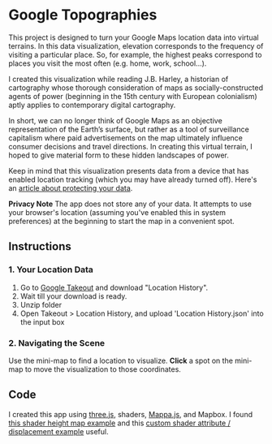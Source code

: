 # Google Topographies
This project is designed to turn your Google Maps location data into virtual terrains. In this data visualization, elevation corresponds to the frequency of visiting a particular place. So, for example, the highest peaks correspond to places you visit the most often (e.g. home, work, school...).
  
I created this visualization while reading J.B. Harley, a historian of cartography whose thorough consideration of maps as socially-constructed agents of power (beginning in the 15th century with European colonialism) aptly applies to contemporary digital cartography.  
  
In short, we can no longer think of Google Maps as an objective representation of the Earth’s surface, but rather as a tool of surveillance capitalism where paid advertisements on the map ultimately influence consumer decisions and travel directions. In creating this virtual terrain, I hoped to give material form to these hidden landscapes of power.    
  
Keep in mind that this visualization presents data from a device that has enabled location tracking (which you may have already turned off). Here's an [article about protecting your data](https://www.wired.com/story/google-tracks-you-privacy/).  
  
**Privacy Note** The app does not store any of your data. It attempts to use your browser's location (assuming you've enabled this in system preferences) at the beginning to start the map in a convenient spot.  

## Instructions  
### 1. Your Location Data  
1. Go to [Google Takeout](https://takeout.google.com/?pli=1) and download "Location History".  
2. Wait till your download is ready.  
3. Unzip folder  
4. Open Takeout > Location History, and upload 'Location History.json' into the input box  
  
### 2. Navigating the Scene  
Use the mini-map to find a location to visualize. **Click** a spot on the mini-map to move the visualization to those coordinates.

## Code  
I created this app using [three.js](https://threejs.org/), shaders, [Mappa.js](https://mappa.js.org/), and Mapbox. I found [this shader height map example](https://stemkoski.github.io/Three.js/Shader-Heightmap-Textures.html) and this [custom shader attribute / displacement example](https://threejs.org/examples/webgl_custom_attributes.html) useful. 
